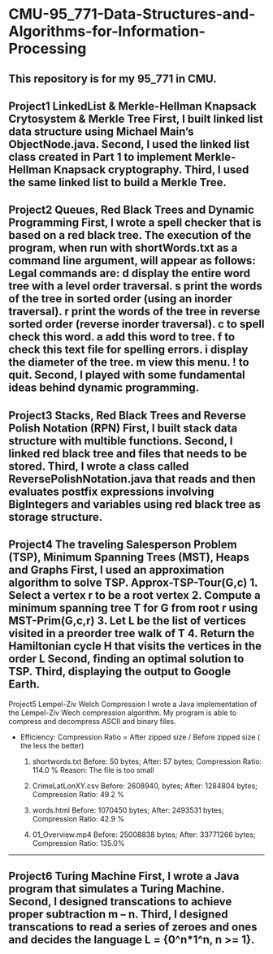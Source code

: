 # CMU-95_771-Data-Structures-and-Algorithms-for-Information-Processing
This repository is for my 95_771 in CMU.
------------------------------------------------------------------------------------
Project1 LinkedList & Merkle-Hellman Knapsack Crytosystem & Merkle Tree
First, I built linked list data structure using Michael Main’s ObjectNode.java. Second, I used the linked list class created in Part 1 to implement Merkle-Hellman Knapsack cryptography. Third, I used the same linked list to build a Merkle Tree.
------------------------------------------------------------------------------------
Project2 Queues, Red Black Trees and Dynamic Programming
First, I wrote a spell checker that is based on a red black tree. The execution of the program, when run with shortWords.txt as a command line argument, will appear as follows:
	Legal commands are: 
	d   display the entire word tree with a level order traversal.
	s    print the words of the tree in sorted order (using an inorder traversal).
	r    print the words of the tree in reverse sorted order (reverse inorder traversal). 
	c   <word> to spell check this word.
	a   <word> add this word to tree.
	f   <fileName> to check this text file for spelling errors.
	i   display the diameter of the tree.
	m  view this menu.
	!   to quit.
Second, I played with some fundamental ideas behind dynamic programming.
------------------------------------------------------------------------------------
Project3 Stacks, Red Black Trees and Reverse Polish Notation (RPN)
First, I built stack data structure with multible functions.
Second, I linked red black tree and files that needs to be stored.
Third, I wrote a class called ReversePolishNotation.java that reads and then evaluates postfix expressions involving BigIntegers and variables using red black tree as storage structure.
------------------------------------------------------------------------------------
Project4 The traveling Salesperson Problem (TSP), Minimum Spanning Trees (MST), Heaps and Graphs
First, I used an approximation algorithm to solve TSP.
	Approx-TSP-Tour(G,c)
	1. Select a vertex r to be a root vertex
	2. Compute a minimum spanning tree T for G from root r using MST-Prim(G,c,r)
	3. Let L be the list of vertices visited in a preorder tree walk of T
    4. Return the Hamiltonian cycle H that visits the vertices in the order L
Second, finding an optimal solution to TSP.
Third, displaying the output to Google Earth.
------------------------------------------------------------------------------------
Project5 Lempel-Ziv Welch Compression
I wrote a Java implementation of the Lempel-Ziv Wech compression algorithm. My program is able to compress and decompress ASCII and binary files.
- Efficiency: Compression Ratio = After zipped size / Before zipped size ( the less the better)
	1. shortwords.txt
	Before: 50 bytes; After: 57 bytes;
	Compression Ratio: 114.0 %
	Reason: The file is too small

	2. CrimeLatLonXY.csv
	Before: 2608940, bytes; After: 1284804 bytes;
	Compression Ratio: 49.2 %

	3. words.html
	Before: 1070450 bytes; After: 2493531 bytes;
	Compression Ratio: 42.9 %

	4. 01_Overview.mp4
	Before: 25008838 bytes; After: 33771266 bytes;
	Compression Ratio: 135.0%
------------------------------------------------------------------------------------
Project6 Turing Machine
First, I wrote a Java program that simulates a Turing Machine. Second, I designed transcations to achieve proper subtraction m – n. Third, I designed transcations to read a series of zeroes and ones and decides the language L = {0^n*1^n, n >= 1}.
------------------------------------------------------------------------------------